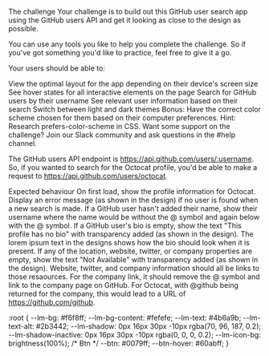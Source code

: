 The challenge
Your challenge is to build out this GitHub user search app using the GitHub users API and get it looking as close to the design as possible.

You can use any tools you like to help you complete the challenge. So if you've got something you'd like to practice, feel free to give it a go.

Your users should be able to:

View the optimal layout for the app depending on their device's screen size
See hover states for all interactive elements on the page
Search for GitHub users by their username
See relevant user information based on their search
Switch between light and dark themes
Bonus: Have the correct color scheme chosen for them based on their computer preferences. Hint: Research prefers-color-scheme in CSS.
Want some support on the challenge? Join our Slack community and ask questions in the #help channel.

The GitHub users API endpoint is https://api.github.com/users/:username. So, if you wanted to search for the Octocat profile, you'd be able to make a request to https://api.github.com/users/octocat.

Expected behaviour
On first load, show the profile information for Octocat.
Display an error message (as shown in the design) if no user is found when a new search is made.
If a GitHub user hasn't added their name, show their username where the name would be without the @ symbol and again below with the @ symbol.
If a GitHub user's bio is empty, show the text "This profile has no bio" with transparency added (as shown in the design). The lorem ipsum text in the designs shows how the bio should look when it is present.
If any of the location, website, twitter, or company properties are empty, show the text "Not Available" with transparency added (as shown in the design).
Website, twitter, and company information should all be links to those resaources. For the company link, it should remove the @ symbol and link to the company page on GitHub. For Octocat, with @github being returned for the company, this would lead to a URL of https://github.com/github.








:root {
  --lm-bg: #f6f8ff;
  --lm-bg-content: #fefefe;
  --lm-text: #4b6a9b;
  --lm-text-alt: #2b3442;
  --lm-shadow: 0px 16px 30px -10px rgba(70, 96, 187, 0.2);
  --lm-shadow-inactive: 0px 16px 30px -10px rgba(0, 0, 0, 0.2);
  --lm-icon-bg: brightness(100%);
  /* Btn */
  --btn: #0079ff;
  --btn-hover: #60abff;
}